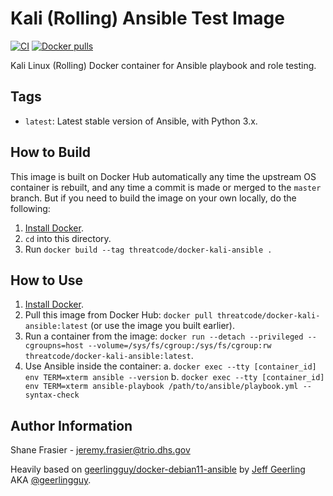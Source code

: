 # Kali (Rolling) Ansible Test Image #

[![CI](https://github.com/threatcode/docker-kali-ansible/workflows/Build/badge.svg?branch=master&event=push)](https://github.com/threatcode/docker-kali-ansible/actions?query=workflow%3ABuild) [![Docker pulls](https://img.shields.io/docker/pulls/threatcode/docker-kali-ansible)](https://hub.docker.com/r/threatcode/docker-kali-ansible/)

Kali Linux (Rolling) Docker container for Ansible playbook and role testing.

## Tags ##

  - `latest`: Latest stable version of Ansible, with Python 3.x.

## How to Build ##

This image is built on Docker Hub automatically any time the upstream OS container is rebuilt, and any time a commit is made or merged to the `master` branch. But if you need to build the image on your own locally, do the following:

  1. [Install Docker](https://docs.docker.com/engine/installation/).
  2. `cd` into this directory.
  3. Run `docker build --tag threatcode/docker-kali-ansible .`

## How to Use ##

  1. [Install Docker](https://docs.docker.com/engine/installation/).
  2. Pull this image from Docker Hub: `docker pull threatcode/docker-kali-ansible:latest` (or use the image you built earlier).
  3. Run a container from the image: `docker run --detach --privileged --cgroupns=host --volume=/sys/fs/cgroup:/sys/fs/cgroup:rw threatcode/docker-kali-ansible:latest`.
  4. Use Ansible inside the container:
    a. `docker exec --tty [container_id] env TERM=xterm ansible --version`
    b. `docker exec --tty [container_id] env TERM=xterm ansible-playbook /path/to/ansible/playbook.yml --syntax-check`

## Author Information ##

Shane Frasier - <jeremy.frasier@trio.dhs.gov>

Heavily based on
[geerlingguy/docker-debian11-ansible](https://github.com/geerlingguy/docker-debian11-ansible)
by [Jeff Geerling](https://www.jeffgeerling.com/) AKA
[@geerlingguy](https://github.com/geerlingguy).
